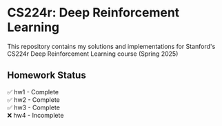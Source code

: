 # CS224r: Deep Reinforcement Learning

This repository contains my solutions and implementations for Stanford's CS224r Deep Reinforcement Learning course (Spring 2025)

## Homework Status

✅ hw1 - Complete  
✅ hw2 - Complete  
✅ hw3 - Complete  
❌ hw4 - Incomplete
